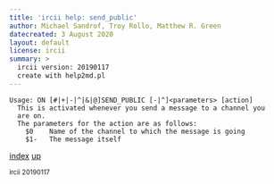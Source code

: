 ```yaml
---
title: 'ircii help: send_public'
author: Michael Sandrof, Troy Rollo, Matthew R. Green
datecreated: 3 August 2020
layout: default
license: ircii
summary: >
  ircii version: 20190117
  create with help2md.pl
---
```

```
Usage: ON [#|+|-|^|&|@]SEND_PUBLIC [-|^]<parameters> [action]
  This is activated whenever you send a message to a channel you
  are on.
  The parameters for the action are as follows:
    $0    Name of the channel to which the message is going
    $1-   The message itself
```

[index](index.html)
[up](..)

<small> ircii 20190117 </small>
